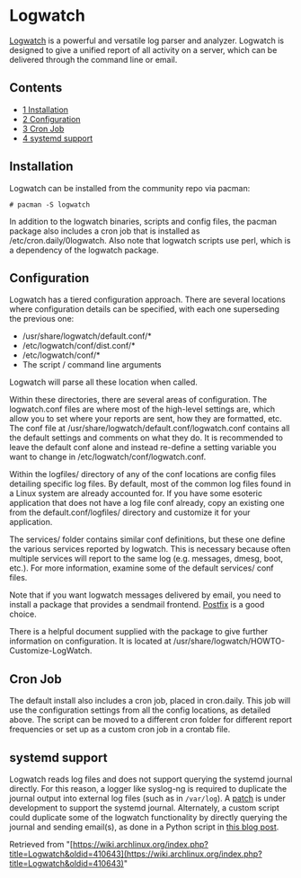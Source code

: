 # Logwatch

[Logwatch](http://www.logwatch.org/) is a powerful and versatile log parser and analyzer. Logwatch is designed to give a unified report of all activity on a server, which can be delivered through the command line or email.

## Contents

*   [1 Installation](#Installation)
*   [2 Configuration](#Configuration)
*   [3 Cron Job](#Cron_Job)
*   [4 systemd support](#systemd_support)

## Installation

Logwatch can be installed from the community repo via pacman:

```
# pacman -S logwatch

```

In addition to the logwatch binaries, scripts and config files, the pacman package also includes a cron job that is installed as /etc/cron.daily/0logwatch. Also note that logwatch scripts use perl, which is a dependency of the logwatch package.

## Configuration

Logwatch has a tiered configuration approach. There are several locations where configuration details can be specified, with each one superseding the previous one:

*   /usr/share/logwatch/default.conf/*
*   /etc/logwatch/conf/dist.conf/*
*   /etc/logwatch/conf/*
*   The script / command line arguments

Logwatch will parse all these location when called.

Within these directories, there are several areas of configuration. The logwatch.conf files are where most of the high-level settings are, which allow you to set where your reports are sent, how they are formatted, etc. The conf file at /usr/share/logwatch/default.conf/logwatch.conf contains all the default settings and comments on what they do. It is recommended to leave the default conf alone and instead re-define a setting variable you want to change in /etc/logwatch/conf/logwatch.conf.

Within the logfiles/ directory of any of the conf locations are config files detailing specific log files. By default, most of the common log files found in a Linux system are already accounted for. If you have some esoteric application that does not have a log file conf already, copy an existing one from the default.conf/logfiles/ directory and customize it for your application.

The services/ folder contains similar conf definitions, but these one define the various services reported by logwatch. This is necessary because often multiple services will report to the same log (e.g. messages, dmesg, boot, etc.). For more information, examine some of the default services/ conf files.

Note that if you want logwatch messages delivered by email, you need to install a package that provides a sendmail frontend. [Postfix](/index.php/Postfix "Postfix") is a good choice.

There is a helpful document supplied with the package to give further information on configuration. It is located at /usr/share/logwatch/HOWTO-Customize-LogWatch.

## Cron Job

The default install also includes a cron job, placed in cron.daily. This job will use the configuration settings from all the config locations, as detailed above. The script can be moved to a different cron folder for different report frequencies or set up as a custom cron job in a crontab file.

## systemd support

Logwatch reads log files and does not support querying the systemd journal directly. For this reason, a logger like syslog-ng is required to duplicate the journal output into external log files (such as in `/var/log`). A [patch](http://sourceforge.net/p/logwatch/patches/34/) is under development to support the systemd journal. Alternately, a custom script could duplicate some of the logwatch functionality by directly querying the journal and sending email(s), as done in a Python script in [this blog post](https://tim.siosm.fr/blog/2014/02/24/journald-log-scanner-python/).

Retrieved from "[https://wiki.archlinux.org/index.php?title=Logwatch&oldid=410643](https://wiki.archlinux.org/index.php?title=Logwatch&oldid=410643)"